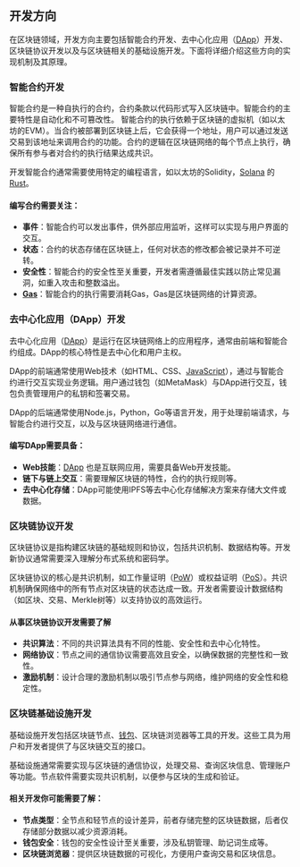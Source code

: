 ## 开发方向

在区块链领域，开发方向主要包括智能合约开发、去中心化应用（[DApp](https://learnblockchain.cn/tags/DApp)）开发、区块链协议开发以及与区块链相关的基础设施开发。下面将详细介绍这些方向的实现机制及其原理。

### 智能合约开发

智能合约是一种自执行的合约，合约条款以代码形式写入区块链中。智能合约的主要特性是自动化和不可篡改性。
智能合约的执行依赖于区块链的虚拟机（如以太坊的EVM）。当合约被部署到区块链上后，它会获得一个地址，用户可以通过发送交易到该地址来调用合约的功能。合约的逻辑在区块链网络的每个节点上执行，确保所有参与者对合约的执行结果达成共识。

开发智能合约通常需要使用特定的编程语言，如以太坊的Solidity，[Solana](https://learnblockchain.cn/tags/Solana?map=Solana) 的 [Rust](https://learnblockchain.cn/tags/Rust)。


#### 编写合约需要关注：

- **事件**：智能合约可以发出事件，供外部应用监听，这样可以实现与用户界面的交互。
- **状态**：合约的状态存储在区块链上，任何对状态的修改都会被记录并不可逆转。
- **安全性**：智能合约的安全性至关重要，开发者需遵循最佳实践以防止常见漏洞，如重入攻击和整数溢出。
- **[Gas](https://learnblockchain.cn/tags/Gas?map=EVM)**：智能合约的执行需要消耗Gas，Gas是区块链网络的计算资源。

### 去中心化应用（DApp）开发

去中心化应用（[DApp](https://learnblockchain.cn/tags/DApp)）是运行在区块链网络上的应用程序，通常由前端和智能合约组成。DApp的核心特性是去中心化和用户主权。

DApp的前端通常使用Web技术（如HTML、CSS、[JavaScript](https://learnblockchain.cn/tags/JavaScript)），通过与智能合约进行交互实现业务逻辑。用户通过钱包（如MetaMask）与DApp进行交互，钱包负责管理用户的私钥和签署交易。

DApp的后端通常使用Node.js，Python，Go等语言开发，用于处理前端请求，与智能合约进行交互，以及与区块链网络进行通信。

#### 编写DApp需要具备：

- **Web技能**：[DApp](https://learnblockchain.cn/tags/DApp) 也是互联网应用，需要具备Web开发技能。
- **链下与链上交互**：需要理解区块链的特性，合约的执行规则等。
- **去中心化存储**：DApp可能使用IPFS等去中心化存储解决方案来存储大文件或数据。

### 区块链协议开发

区块链协议是指构建区块链的基础规则和协议，包括共识机制、数据结构等。开发新协议通常需要深入理解分布式系统和密码学。

区块链协议的核心是共识机制，如工作量证明（[PoW](https://learnblockchain.cn/tags/PoW)）或权益证明（[PoS](https://learnblockchain.cn/tags/PoS)）。共识机制确保网络中的所有节点对区块链的状态达成一致。开发者需要设计数据结构（如区块、交易、Merkle树等）以支持协议的高效运行。

#### 从事区块链协议开发需要了解

- **共识算法**：不同的共识算法具有不同的性能、安全性和去中心化特性。
- **网络协议**：节点之间的通信协议需要高效且安全，以确保数据的完整性和一致性。
- **激励机制**：设计合理的激励机制以吸引节点参与网络，维护网络的安全性和稳定性。

### 区块链基础设施开发

基础设施开发包括区块链节点、[钱包](https://learnblockchain.cn/tags/%E9%92%B1%E5%8C%85)、区块链浏览器等工具的开发。这些工具为用户和开发者提供了与区块链交互的接口。

基础设施通常需要实现与区块链的通信协议，处理交易、查询区块信息、管理账户等功能。节点软件需要实现共识机制，以便参与区块的生成和验证。

#### 相关开发你可能需要了解：

- **节点类型**：全节点和轻节点的设计差异，前者存储完整的区块链数据，后者仅存储部分数据以减少资源消耗。
- **钱包安全**：钱包的安全性设计至关重要，涉及私钥管理、助记词生成等。
- **区块链浏览器**：提供区块链数据的可视化，方便用户查询交易和区块信息。

